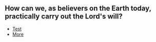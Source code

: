 
## How can we, as believers on the Earth today, practically carry out the Lord's will?


 - [Test](https://github.com/jerrytigerxu/way-reality-life/blob/master/blog/The%20Way/test.md)
 - [More](https://github.com/jerrytigerxu/way-reality-life/blob/master/blog/The%20Way/more.md)
